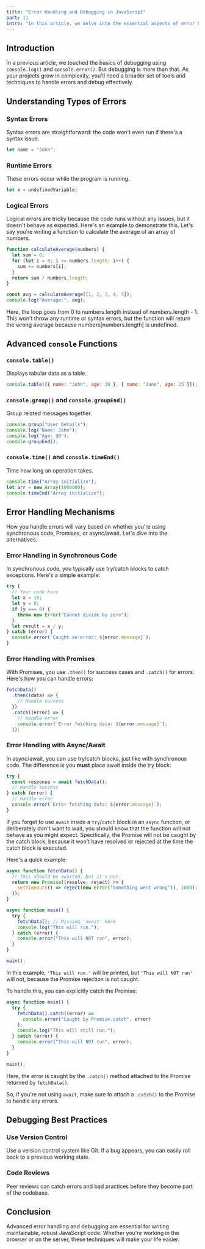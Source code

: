 ```yaml
---
title: "Error Handling and Debugging in JavaScript"
part: 11
intro: "In this article, we delve into the essential aspects of error handling and debugging in JavaScript. Learn about different types of errors, advanced debugging techniques, and various error-handling mechanisms to develop robust and maintainable JavaScript applications."
---
```


## Introduction

In a previous article, we touched the basics of debugging using `console.log()`
and `console.error()`. But debugging is more than that. As your projects grow in
complexity, you'll need a broader set of tools and techniques to handle errors
and debug effectively.

## Understanding Types of Errors

### Syntax Errors

Syntax errors are straightforward: the code won't even run if there's a syntax
issue.

```javascript
let name = "John";
```

### Runtime Errors

These errors occur while the program is running.

```javascript
let x = undefinedVariable;
```

### Logical Errors

Logical errors are tricky because the code runs without any issues, but it
doesn't behave as expected. Here's an example to demonstrate this. Let's say
you're writing a function to calculate the average of an array of numbers.

```javascript
function calculateAverage(numbers) {
  let sum = 0;
  for (let i = 0; i <= numbers.length; i++) {
    sum += numbers[i];
  }
  return sum / numbers.length;
}

const avg = calculateAverage([1, 2, 3, 4, 5]);
console.log("Average:", avg);
```

Here, the loop goes from 0 to numbers.length instead of numbers.length - 1. This
won't throw any runtime or syntax errors, but the function will return the wrong
average because numbers[numbers.length] is undefined.

## Advanced `console` Functions

### `console.table()`

Displays tabular data as a table.

```javascript
console.table([{ name: "John", age: 30 }, { name: "Jane", age: 25 }]);
```

### `console.group()` and `console.groupEnd()`

Group related messages together.

```javascript
console.group("User Details");
console.log("Name: John");
console.log("Age: 30");
console.groupEnd();
```

### `console.time()` and `console.timeEnd()`

Time how long an operation takes.

```javascript
console.time("Array initialize");
let arr = new Array(1000000);
console.timeEnd("Array initialize");
```

## Error Handling Mechanisms

How you handle errors will vary based on whether you're using synchronous code,
Promises, or async/await. Let's dive into the alternatives.

### Error Handling in Synchronous Code

In synchronous code, you typically use try/catch blocks to catch exceptions.
Here's a simple example:

```javascript
try {
  // Your code here
  let x = 10;
  let y = 0;
  if (y === 0) {
    throw new Error("Cannot divide by zero");
  }
  let result = x / y;
} catch (error) {
  console.error(`Caught an error: ${error.message}`);
}
```

### Error Handling with Promises

With Promises, you use `.then()` for success cases and `.catch()` for errors.
Here's how you can handle errors:

```javascript
fetchData()
  .then((data) => {
    // Handle success
  })
  .catch((error) => {
    // Handle error
    console.error(`Error fetching data: ${error.message}`);
  });
```

### Error Handling with Async/Await

In async/await, you can use try/catch blocks, just like with synchronous code.
The difference is you **must** place await inside the try block:

```javascript
try {
  const response = await fetchData();
  // Handle success
} catch (error) {
  // Handle error
  console.error(`Error fetching data: ${error.message}`);
}
```

If you forget to use `await` inside a `try`/`catch` block in an `async`
function, or deliberately don't want to wait, you should know that the function
will not behave as you might expect. Specifically, the Promise will not be
caught by the catch block, because it won't have resolved or rejected at the
time the catch block is executed.

Here's a quick example:

```javascript
async function fetchData() {
  // This should be awaited, but it's not.
  return new Promise((resolve, reject) => {
    setTimeout(() => reject(new Error("Something went wrong")), 1000);
  });
}

async function main() {
  try {
    fetchData(); // Missing 'await' here
    console.log("This will run.");
  } catch (error) {
    console.error("This will NOT run", error);
  }
}

main();
```

In this example, `'This will run.'` will be printed, but `'This will NOT run'`
will not, because the Promise rejection is not caught.

To handle this, you can explicitly catch the Promise:

```javascript
async function main() {
  try {
    fetchData().catch((error) =>
      console.error("Caught by Promise.catch", error)
    );
    console.log("This will still run.");
  } catch (error) {
    console.error("This will NOT run", error);
  }
}

main();
```

Here, the error is caught by the `.catch()` method attached to the Promise
returned by `fetchData()`.

So, if you're not using `await`, make sure to attach a `.catch()` to the Promise
to handle any errors.

## Debugging Best Practices

### Use Version Control

Use a version control system like Git. If a bug appears, you can easily roll
back to a previous working state.

### Code Reviews

Peer reviews can catch errors and bad practices before they become part of the
codebase.

## Conclusion

Advanced error handling and debugging are essential for writing maintainable,
robust JavaScript code. Whether you're working in the browser or on the server,
these techniques will make your life easier.
